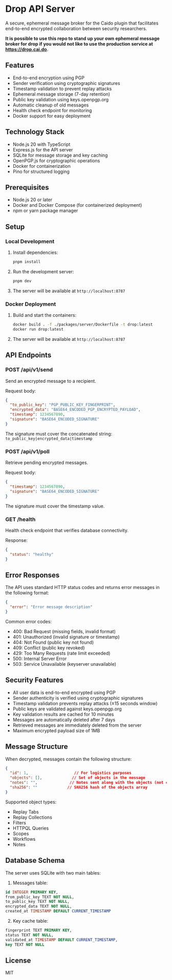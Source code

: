 # Drop API Server

A secure, ephemeral message broker for the Caido plugin that facilitates end-to-end encrypted collaboration between security researchers.

**It is possible to use this repo to stand up your own ephemeral message broker for drop if you would not like to use the production service at https://drop.cai.do**. 

## Features

- End-to-end encryption using PGP
- Sender verification using cryptographic signatures
- Timestamp validation to prevent replay attacks
- Ephemeral message storage (7-day retention)
- Public key validation using keys.openpgp.org
- Automatic cleanup of old messages
- Health check endpoint for monitoring
- Docker support for easy deployment

## Technology Stack

- Node.js 20 with TypeScript
- Express.js for the API server
- SQLite for message storage and key caching
- OpenPGP.js for cryptographic operations
- Docker for containerization
- Pino for structured logging

## Prerequisites

- Node.js 20 or later
- Docker and Docker Compose (for containerized deployment)
- npm or yarn package manager

## Setup

### Local Development

1. Install dependencies:
   ```bash
   pnpm install
   ```
2. Run the development server:
   ```bash
   pnpm dev
   ```
3. The server will be available at `http://localhost:8787`
   
### Docker Deployment

1. Build and start the containers:
   ```bash
   docker build . -f ./packages/server/Dockerfile -t drop:latest
   docker run drop:latest
   ```

2. The server will be available at `http://localhost:8787`

## API Endpoints

### POST /api/v1/send

Send an encrypted message to a recipient.

Request body:
```json
{
  "to_public_key": "PGP_PUBLIC_KEY_FINGERPRINT",
  "encrypted_data": "BASE64_ENCODED_PGP_ENCRYPTED_PAYLOAD",
  "timestamp": 1234567890,
  "signature": "BASE64_ENCODED_SIGNATURE"
}
```

The signature must cover the concatenated string: `to_public_key|encrypted_data|timestamp`

### POST /api/v1/poll

Retrieve pending encrypted messages.

Request body:
```json
{
  "timestamp": 1234567890,
  "signature": "BASE64_ENCODED_SIGNATURE"
}
```

The signature must cover the timestamp value.

### GET /health

Health check endpoint that verifies database connectivity.

Response:
```json
{
  "status": "healthy"
}
```

## Error Responses

The API uses standard HTTP status codes and returns error messages in the following format:
```json
{
  "error": "Error message description"
}
```

Common error codes:
- 400: Bad Request (missing fields, invalid format)
- 401: Unauthorized (invalid signature or timestamp)
- 404: Not Found (public key not found)
- 409: Conflict (public key revoked)
- 429: Too Many Requests (rate limit exceeded)
- 500: Internal Server Error
- 503: Service Unavailable (keyserver unavailable)

## Security Features

- All user data is end-to-end encrypted using PGP
- Sender authenticity is verified using cryptographic signatures
- Timestamp validation prevents replay attacks (±15 seconds window)
- Public keys are validated against keys.openpgp.org
- Key validation results are cached for 10 minutes
- Messages are automatically deleted after 7 days
- Retrieved messages are immediately deleted from the server
- Maximum encrypted payload size of 1MB

## Message Structure

When decrypted, messages contain the following structure:
```json
{
  "id": 1,                    // For logistics purposes
  "objects": [],             // Set of objects in the message
  "notes": "",              // Notes sent along with the objects (not currently supported)
  "sha256": ""             // SHA256 hash of the objects array
}
```

Supported object types:
- Replay Tabs
- Replay Collections
- Filters
- HTTPQL Queries
- Scopes
- Workflows
- Notes

## Database Schema

The server uses SQLite with two main tables:

1. Messages table:
```sql
id INTEGER PRIMARY KEY,
from_public_key TEXT NOT NULL,
to_public_key TEXT NOT NULL,
encrypted_data TEXT NOT NULL,
created_at TIMESTAMP DEFAULT CURRENT_TIMESTAMP
```

2. Key cache table:
```sql
fingerprint TEXT PRIMARY KEY,
status TEXT NOT NULL,
validated_at TIMESTAMP DEFAULT CURRENT_TIMESTAMP,
key TEXT NOT NULL
```

## License

MIT
